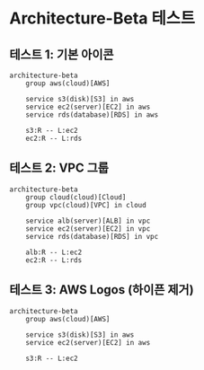 # Architecture-Beta 테스트

## 테스트 1: 기본 아이콘

```mermaid
architecture-beta
    group aws(cloud)[AWS]
    
    service s3(disk)[S3] in aws
    service ec2(server)[EC2] in aws
    service rds(database)[RDS] in aws
    
    s3:R -- L:ec2
    ec2:R -- L:rds
```

## 테스트 2: VPC 그룹

```mermaid
architecture-beta
    group cloud(cloud)[Cloud]
    group vpc(cloud)[VPC] in cloud
    
    service alb(server)[ALB] in vpc
    service ec2(server)[EC2] in vpc
    service rds(database)[RDS] in vpc
    
    alb:R -- L:ec2
    ec2:R -- L:rds
```

## 테스트 3: AWS Logos (하이픈 제거)

```mermaid
architecture-beta
    group aws(cloud)[AWS]
    
    service s3(disk)[S3] in aws
    service ec2(server)[EC2] in aws
    
    s3:R -- L:ec2
```
